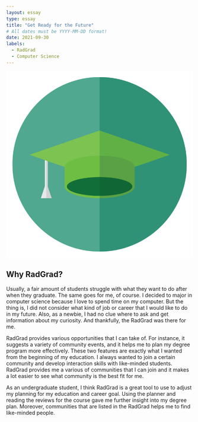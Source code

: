 ```yaml
---
layout: essay
type: essay
title: "Get Ready for the Future"
# All dates must be YYYY-MM-DD format!
date: 2021-09-30
labels:
  - RadGrad
  - Computer Science
---
```


<img class="ui left floated image medium rounded" src="../images/radgrad_logo.png">

## Why RadGrad?

Usually, a fair amount of students struggle with what they want to do after when they graduate. The same goes for me, of course. I decided to major in computer science because I love to spend time on my computer. But the thing is, I did not consider what kind of job or career that I would like to do in my future. Also, as a newbie, I had no clue where to ask and get information about my curiosity. And thankfully, the RadGrad was there for me.

RadGrad provides various opportunities that I can take of. For instance, it suggests a variety of community events, and it helps me to plan my degree program more effectively. These two features are exactly what I wanted from the beginning of my education. I always wanted to join a certain community and develop interaction skills with like-minded students. RadGrad provides me a various of communities that I can join and it makes a lot easier to see what community is the best fit for me.

As an undergraduate student, I think RadGrad is a great tool to use to adjust my planning for my education and career goal. Using the planner and reading the reviews for the course gave me further insight into my degree plan. Moreover, communities that are listed in the RadGrad helps me to find like-minded people.


